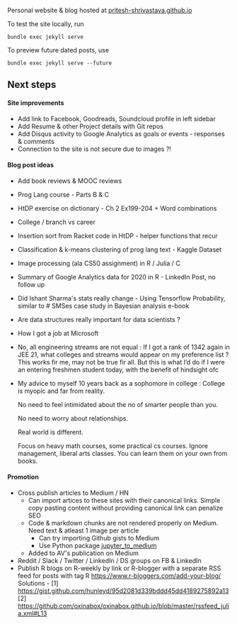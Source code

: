 Personal website & blog hosted at [pritesh-shrivastava.github.io](https://pritesh-shrivastava.github.io/)


To test the site locally, run
```
bundle exec jekyll serve
```

To preview future dated posts, use
```
bundle exec jekyll serve --future
```

## Next steps

#### Site improvements
- Add link to Facebook, Goodreads, Soundcloud profile in left sidebar
- Add Resume & other Project details with Git repos
- Add Disqus activity to Google Analytics as goals or events - responses & comments
- Connection to the site is not secure due to images ?!


#### Blog post ideas
- Add book reviews & MOOC reviews
- Prog Lang course - Parts B & C
- HtDP exercise on dictionary - Ch 2 Ex199-204 + Word combinations
- College / branch vs career
- Insertion sort from Racket code in HtDP - helper functions that recur
- Classification & k-means clustering of prog lang text - Kaggle Dataset
- Image processing (ala CS50 assignment) in R / Julia / C
- Summary of Google Analytics data for 2020 in R - LinkedIn Post, no follow up
- Did Ishant Sharma's stats really change - Using Tensorflow Probability, similar to # SMSes case study in Bayesian analysis e-book
- Are data structures really important for data scientists ?
- How I got a job at Microsoft
- No, all engineering streams are not equal : If I got a rank of 1342 again in JEE 21, what colleges and streams would appear on my preference list ? This works fir me, may not be true fir all. But this is what I’d do if I were an entering freshmen student today, with the benefit of hindsight ofc
- My advice to myself 10 years back as a sophomore in college :
    College is myopic and far from reality.

    No need to feel intimidated about the no of smarter people than you. 

    No need to worry about relationships.

    Real world is different.

    Focus on heavy math courses, some practical cs courses. Ignore management, liberal arts classes. You can learn them on your own from books.




#### Promotion
- Cross publish articles to Medium / HN
    - Can import artices to these sites with their canonical links. Simple copy pasting content without providing canonical link can penalize SEO
    - Code & markdown chunks are not rendered properly on Medium. Need text & atleast 1 image per article
        - Can try importing Github gists to Medium
        - Use Python package [jupyter_to_medium](https://pypi.org/project/jupyter-to-medium/)
    - Added to AV's publication on Medium
- Reddit / Slack / Twitter / LinkedIn / DS groups on FB & LinkedIn 
- Publish R blogs on R-weekly by link or R-blogger with a separate RSS feed for posts with tag R
    https://www.r-bloggers.com/add-your-blog/
    Solutions - 
    [1] https://gist.github.com/hunleyd/95d2081d339bddd45dd4189275892a13
    [2] https://github.com/oxinabox/oxinabox.github.io/blob/master/rssfeed_julia.xml#L13


